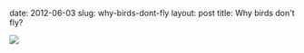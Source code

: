 date: 2012-06-03
slug: why-birds-dont-fly
layout: post
title: Why birds don't fly?


<img src="/tumblr_files/tumblr_m4qo10HpRV1qzr04eo1_500.jpg"/>
